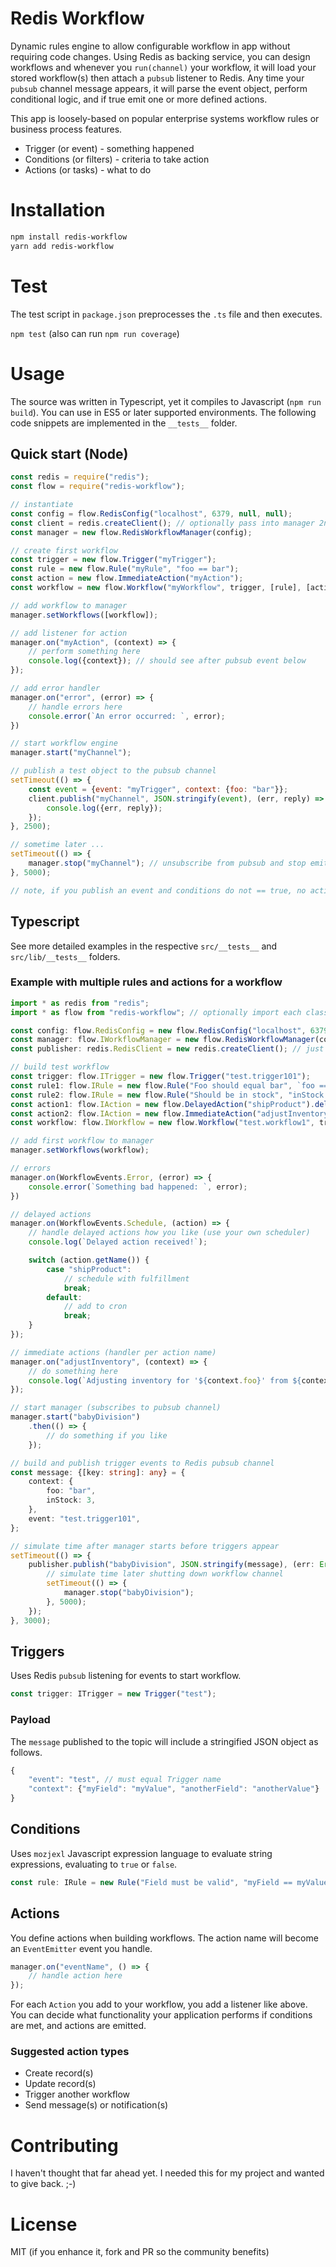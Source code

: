 # Redis Workflow
Dynamic rules engine to allow configurable workflow in app without requiring code changes. 
Using Redis as backing service, you can design workflows and whenever you `run(channel)` your workflow, 
it will load your stored workflow(s) then attach a `pubsub` listener to Redis. Any time your 
`pubsub` channel message appears, it will parse the event object, perform conditional logic, and if true 
emit one or more defined actions.

This app is loosely-based on popular enterprise systems workflow rules or business process features.
 * Trigger (or event) - something happened
 * Conditions (or filters) - criteria to take action
 * Actions (or tasks) - what to do

# Installation
```bash
npm install redis-workflow
yarn add redis-workflow
```

# Test
The test script in `package.json` preprocesses the `.ts` file and then executes.

`npm test` (also can run `npm run coverage`)

# Usage
The source was written in Typescript, yet it compiles to Javascript (`npm run build`). You can use in ES5 or later supported environments. The following code snippets are implemented in the `__tests__` folder.

## Quick start (Node)
```javascript
const redis = require("redis");
const flow = require("redis-workflow");

// instantiate
const config = flow.RedisConfig("localhost", 6379, null, null);
const client = redis.createClient(); // optionally pass into manager 2nd param to share
const manager = new flow.RedisWorkflowManager(config);

// create first workflow
const trigger = new flow.Trigger("myTrigger");
const rule = new flow.Rule("myRule", "foo == bar");
const action = new flow.ImmediateAction("myAction");
const workflow = new flow.Workflow("myWorkflow", trigger, [rule], [action]);

// add workflow to manager
manager.setWorkflows([workflow]);

// add listener for action
manager.on("myAction", (context) => {
    // perform something here
    console.log({context}); // should see after pubsub event below
});

// add error handler
manager.on("error", (error) => {
    // handle errors here
    console.error(`An error occurred: `, error);
})

// start workflow engine
manager.start("myChannel");

// publish a test object to the pubsub channel
setTimeout(() => {
    const event = {event: "myTrigger", context: {foo: "bar"}};
    client.publish("myChannel", JSON.stringify(event), (err, reply) => {
        console.log({err, reply});
    });
}, 2500);

// sometime later ...
setTimeout(() => {
    manager.stop("myChannel"); // unsubscribe from pubsub and stop emitting actions
}, 5000);

// note, if you publish an event and conditions do not == true, no action taken
```

## Typescript
See more detailed examples in the respective `src/__tests__` and `src/lib/__tests__` folders.

### Example with multiple rules and actions for a workflow
```typescript
import * as redis from "redis";
import * as flow from "redis-workflow"; // optionally import each class (see __tests__)

const config: flow.RedisConfig = new flow.RedisConfig("localhost", 6379, null, null);
const manager: flow.IWorkflowManager = new flow.RedisWorkflowManager(config);
const publisher: redis.RedisClient = new redis.createClient(); // just for our example to pubsub message

// build test workflow
const trigger: flow.ITrigger = new flow.Trigger("test.trigger101");
const rule1: flow.IRule = new flow.Rule("Foo should equal bar", `foo == "bar"`);
const rule2: flow.IRule = new flow.Rule("Should be in stock", "inStock > 0");
const action1: flow.IAction = new flow.DelayedAction("shipProduct").delay(5, "days"); // context added later when triggered
const action2: flow.IAction = new flow.ImmediateAction("adjustInventory");
const workflow: flow.IWorkflow = new flow.Workflow("test.workflow1", trigger, [rule1, rule2], [action1, action2]);

// add first workflow to manager
manager.setWorkflows(workflow);

// errors
manager.on(WorkflowEvents.Error, (error) => {
    console.error(`Something bad happened: `, error);
})

// delayed actions
manager.on(WorkflowEvents.Schedule, (action) => {
    // handle delayed actions how you like (use your own scheduler)
    console.log(`Delayed action received!`);

    switch (action.getName()) {
        case "shipProduct":
            // schedule with fulfillment
            break;
        default:
            // add to cron
            break;
    }
});

// immediate actions (handler per action name)
manager.on("adjustInventory", (context) => {
    // do something here
    console.log(`Adjusting inventory for '${context.foo}' from ${context.inStock} to ${context.inStock - 1}`);
});

// start manager (subscribes to pubsub channel)
manager.start("babyDivision")
    .then(() => {
        // do something if you like
    });

// build and publish trigger events to Redis pubsub channel
const message: {[key: string]: any} = {
    context: {
        foo: "bar",
        inStock: 3,
    },
    event: "test.trigger101",
};

// simulate time after manager starts before triggers appear
setTimeout(() => {
    publisher.publish("babyDivision", JSON.stringify(message), (err: Error, reply: any) => {
        // simulate time later shutting down workflow channel
        setTimeout(() => {
            manager.stop("babyDivision");
        }, 5000);
    });
}, 3000);
```

## Triggers
Uses Redis `pubsub` listening for events to start workflow.

```typescript
const trigger: ITrigger = new Trigger("test");
```

### Payload
The `message` published to the topic will include a stringified JSON object as follows.

```javascript
{
    "event": "test", // must equal Trigger name
    "context": {"myField": "myValue", "anotherField": "anotherValue"}
}
```

## Conditions
Uses `mozjexl` Javascript expression language to evaluate string expressions, evaluating to `true` or `false`.

```typescript
const rule: IRule = new Rule("Field must be valid", "myField == myValue");
```

## Actions
You define actions when building workflows. The action name will become an `EventEmitter` event you handle.

```typescript
manager.on("eventName", () => {
    // handle action here
});
```

For each `Action` you add to your workflow, you add a listener like above. You can decide what functionality 
your application performs if conditions are met, and actions are emitted.

### Suggested action types
 * Create record(s)
 * Update record(s)
 * Trigger another workflow
 * Send message(s) or notification(s)

# Contributing
I haven't thought that far ahead yet. I needed this for my project and wanted to give back. ;-)

# License
MIT (if you enhance it, fork and PR so the community benefits)